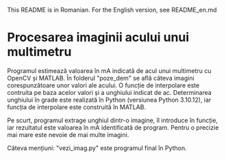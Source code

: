 This README is in Romanian.
For the English version, see README_en.md

# Procesarea imaginii acului unui multimetru 

Programul estimează valoarea în mA indicată de acul unui multimetru cu OpenCV și MATLAB.
În folderul "poze_dem" se află câteva imagini corespunzătoare unor valori ale acului.
O funcție de interpolare este contruita pe baza acelor valori și a unghiului indicat de ac.
Determinarea unghiului în grade este realizată în Python (versiunea Python 3.10.12), iar funcția de interpolare este construită în MATLAB.

Pe scurt, programul extrage unghiul dintr-o imagine, îl introduce în funcție, iar rezultatul este valoarea în mA identificată de program.
Pentru o precizie mai mare este nevoie de mai multe imagini.

Câteva mențiuni:
"vezi_imag.py" este programul final în Python.
